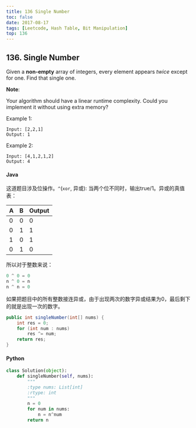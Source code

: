 ```yaml
---
title: 136 Single Number
toc: false
date: 2017-08-17
tags: [Leetcode, Hash Table, Bit Manipulation]
top: 136
---
```


## 136. Single Number

Given a **non-empty** array of integers, every element appears *twice* except for one. Find that single one.

**Note**:

Your algorithm should have a linear runtime complexity. Could you implement it without using extra memory?

Example 1:

```
Input: [2,2,1]
Output: 1
```
Example 2:

```
Input: [4,1,2,1,2]
Output: 4
```


#### Java

这道题目涉及位操作。`^`(`xor`, 异或):  当两个位不同时，输出true/1。异或的真值表：


| A | B | Output  |
| --- | --- | --- |
| 0 | 0 | 0 |
| 0 | 1 | 1 |
| 1 | 0 | 1 |
| 0 | 1 | 0 |


所以对于整数来说：

```python
0 ^ 0 = 0 
n ^ 0 = n 
n ^ n = 0
```

如果把题目中的所有整数接连异或，由于出现两次的数字异或结果为0，最后剩下的就是出现一次的数字。

```Java
public int singleNumber(int[] nums) {
    int res = 0;
    for (int num : nums)
        res ^= num;
    return res; 
}
```







#### Python

```python
class Solution(object):
    def singleNumber(self, nums):
        """
        :type nums: List[int]
        :rtype: int
        """
        n = 0
        for num in nums:
            n = n^num
        return n     
```



